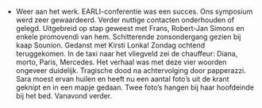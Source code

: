 - Weer aan het werk. EARLI-conferentie was een succes. Ons symposium werd zeer gewaardeerd. Verder nuttige contacten onderhouden of gelegd. Uitgebreid op stap geweest met Frans, Robert-Jan Simons en enkele promovendi van hem. Schitterende zonsondergang gezien bij kaap Sounion. Gedanst met Kirsti Lonka! Zondag ochtend teruggekomen. In de taxi naar het vliegveld zei de chauffeur: Diana, morto, Paris, Mercedes. Het verhaal was met deze vier woorden ongeveer duidelijk. Tragische dood na achtervolging door papperazzi. Sara moest ervan huilen en heeft nu een aantal foto’s uit de krant geknipt en in een mapje gedaan. Twee foto’s hangen bij haar hoofdeinde bij het bed. Vanavond verder.